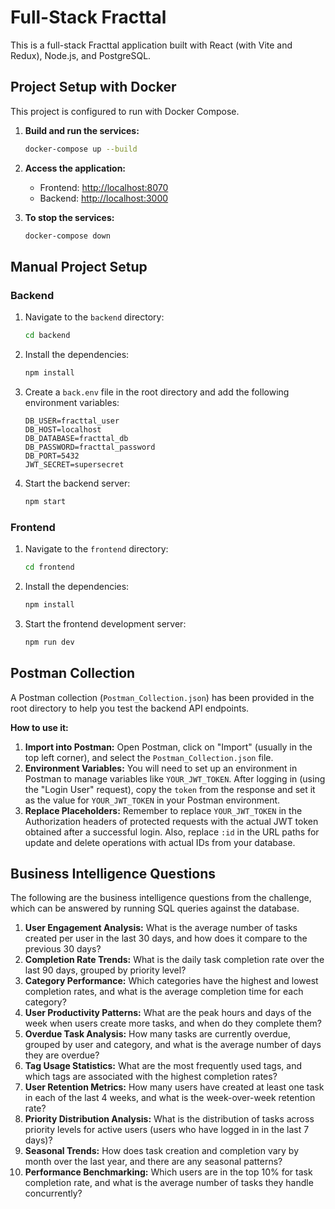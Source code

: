 # Full-Stack Fracttal

This is a full-stack Fracttal application built with React (with Vite and Redux), Node.js, and PostgreSQL.

## Project Setup with Docker

This project is configured to run with Docker Compose.

1.  **Build and run the services:**

    ```bash
    docker-compose up --build
    ```

2.  **Access the application:**

    -   Frontend: [http://localhost:8070](http://localhost:8070)
    -   Backend: [http://localhost:3000](http://localhost:3000)

3.  **To stop the services:**

    ```bash
    docker-compose down
    ```

## Manual Project Setup

### Backend

1.  Navigate to the `backend` directory:
    ```bash
    cd backend
    ```
2.  Install the dependencies:
    ```bash
    npm install
    ```
3.  Create a `back.env` file in the root directory and add the following environment variables:
    ```
    DB_USER=fracttal_user
    DB_HOST=localhost
    DB_DATABASE=fracttal_db
    DB_PASSWORD=fracttal_password
    DB_PORT=5432
    JWT_SECRET=supersecret
    ```
4.  Start the backend server:
    ```bash
    npm start
    ```

### Frontend

1.  Navigate to the `frontend` directory:
    ```bash
    cd frontend
    ```
2.  Install the dependencies:
    ```bash
    npm install
    ```
3.  Start the frontend development server:
    ```bash
    npm run dev
    ```

## Postman Collection

A Postman collection (`Postman_Collection.json`) has been provided in the root directory to help you test the backend API endpoints.

**How to use it:**

1.  **Import into Postman:** Open Postman, click on "Import" (usually in the top left corner), and select the `Postman_Collection.json` file.
2.  **Environment Variables:** You will need to set up an environment in Postman to manage variables like `YOUR_JWT_TOKEN`. After logging in (using the "Login User" request), copy the `token` from the response and set it as the value for `YOUR_JWT_TOKEN` in your Postman environment.
3.  **Replace Placeholders:** Remember to replace `YOUR_JWT_TOKEN` in the Authorization headers of protected requests with the actual JWT token obtained after a successful login. Also, replace `:id` in the URL paths for update and delete operations with actual IDs from your database.

## Business Intelligence Questions

The following are the business intelligence questions from the challenge, which can be answered by running SQL queries against the database.

1.  **User Engagement Analysis:** What is the average number of tasks created per user in the last 30 days, and how does it compare to the previous 30 days?
2.  **Completion Rate Trends:** What is the daily task completion rate over the last 90 days, grouped by priority level?
3.  **Category Performance:** Which categories have the highest and lowest completion rates, and what is the average completion time for each category?
4.  **User Productivity Patterns:** What are the peak hours and days of the week when users create more tasks, and when do they complete them?
5.  **Overdue Task Analysis:** How many tasks are currently overdue, grouped by user and category, and what is the average number of days they are overdue?
6.  **Tag Usage Statistics:** What are the most frequently used tags, and which tags are associated with the highest completion rates?
7.  **User Retention Metrics:** How many users have created at least one task in each of the last 4 weeks, and what is the week-over-week retention rate?
8.  **Priority Distribution Analysis:** What is the distribution of tasks across priority levels for active users (users who have logged in in the last 7 days)?
9.  **Seasonal Trends:** How does task creation and completion vary by month over the last year, and there are any seasonal patterns?
10. **Performance Benchmarking:** Which users are in the top 10% for task completion rate, and what is the average number of tasks they handle concurrently?